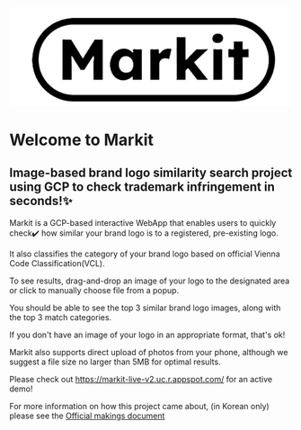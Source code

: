 ![Markit logo](https://github.com/hswon30/markit/blob/070455905658f00637200c1e4a2b33dc7f4338fb/markit_logo.jpg)

# Welcome to Markit
<h2>Image-based brand logo similarity search project using GCP to check trademark infringement in seconds!✨</h2>

Markit is a GCP-based interactive WebApp that enables users to quickly check✔️ how similar your brand logo is to a registered, pre-existing logo.

It also classifies the category of your brand logo based on official Vienna Code Classification(VCL). 

To see results, drag-and-drop an image of your logo to the designated area or click to manually choose file from a popup.

You should be able to see the top 3 similar brand logo images, along with the top 3 match categories.

If you don't have an image of your logo in an appropriate format, that's ok! 

Markit also supports direct upload of photos from your phone, although we suggest a file size no larger than 5MB for optimal results. 

Please check out https://markit-live-v2.uc.r.appspot.com/ for an active demo!

For more information on how this project came about, (in Korean only) please see the [Official makings document](https://github.com/hswon30/markit/blob/795d8c45eecb902d6c7be88b540b637fad740d5a/GCP_markit_%EB%B0%9C%ED%91%9C_%EC%B5%9C%EC%A2%85.pptx.pdf)
